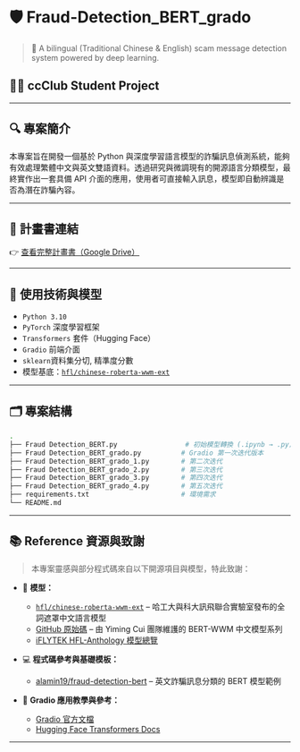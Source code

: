 # 🛡️ Fraud-Detection_BERT_grado
> 📘 A bilingual (Traditional Chinese & English) scam message detection system powered by deep learning.

## 👨‍💻 ccClub Student Project

---

## 🔍 專案簡介
本專案旨在開發一個基於 Python 與深度學習語言模型的詐騙訊息偵測系統，能夠有效處理繁體中文與英文雙語資料。透過研究與微調現有的開源語言分類模型，最終實作出一套具備 API 介面的應用，使用者可直接輸入訊息，模型即自動辨識是否為潛在詐騙內容。

---

## 📑 計畫書連結
👉 [查看完整計畫書（Google Drive）](https://drive.google.com/file/d/1oROgam9Gi4sWE_0txIXegUWiMfho0Kko/view?usp=drive_link)

---

## 🧠 使用技術與模型

- `Python 3.10`
- `PyTorch` 深度學習框架
- `Transformers` 套件（Hugging Face）
- `Gradio` 前端介面
- `sklearn`資料集分切, 精準度分數
- 模型基底：[`hfl/chinese-roberta-wwm-ext`](https://huggingface.co/hfl/chinese-roberta-wwm-ext)

---

## 🗂️ 專案結構
```bash
.
├── Fraud Detection_BERT.py                 # 初始模型轉換 (.ipynb → .py)
├── Fraud Detection_BERT_grado.py          # Gradio 第一次迭代版本
├── Fraud Detection_BERT_grado_1.py        # 第二次迭代
├── Fraud Detection_BERT_grado_2.py        # 第三次迭代
├── Fraud Detection_BERT_grado_3.py        # 第四次迭代
├── Fraud Detection_BERT_grado_4.py        # 第五次迭代
├── requirements.txt                       # 環境需求
└── README.md
```
---

## 📚 Reference 資源與致謝

> 本專案靈感與部分程式碼來自以下開源項目與模型，特此致謝：

- 📌 **模型：**  
  - [`hfl/chinese-roberta-wwm-ext`](https://huggingface.co/hfl/chinese-roberta-wwm-ext) – 哈工大與科大訊飛聯合實驗室發布的全詞遮罩中文語言模型  
  - [GitHub 原始碼](https://github.com/ymcui/Chinese-BERT-wwm) – 由 Yiming Cui 團隊維護的 BERT-WWM 中文模型系列  
  - [iFLYTEK HFL-Anthology 模型總覽](https://github.com/iflytek/HFL-Anthology?tab=readme-ov-file#Pre-trained-Language-Model)

- 💻 **程式碼參考與基礎模板：**  
  - [alamin19/fraud-detection-bert](https://github.com/alamin19/fraud-detection-bert) – 英文詐騙訊息分類的 BERT 模型範例

- 📘 **Gradio 應用教學與參考：**  
  - [Gradio 官方文檔](https://www.gradio.app/guides)
  - [Hugging Face Transformers Docs](https://huggingface.co/docs/transformers/index)

---


